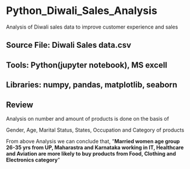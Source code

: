 # Python_Diwali_Sales_Analysis
Analysis of Diwali sales data to improve customer experience and sales
## Source File: Diwali Sales data.csv
## Tools: Python(jupyter notebook), MS excell
## Libraries: numpy, pandas, matplotlib, seaborn


## Review 
Analysis on number and amount of products is done on the basis of 

Gender,
Age,
Marital Status,
States, 
Occupation and
Category of products


From above Analysis we can conclude that,
"**Married women age group 26-35 yrs from UP, Maharastra and Karnataka working in IT, Healthcare and Aviation are more likely to buy products from Food, Clothing and Electronics category**"


